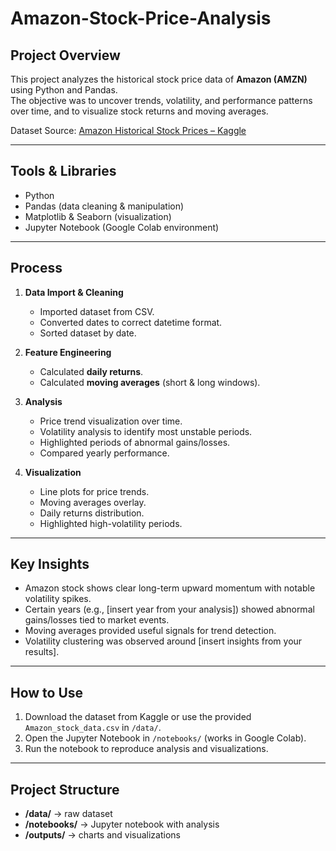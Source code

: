 # Amazon-Stock-Price-Analysis

## Project Overview
This project analyzes the historical stock price data of **Amazon (AMZN)** using Python and Pandas.  
The objective was to uncover trends, volatility, and performance patterns over time, and to visualize stock returns and moving averages.

Dataset Source: [Amazon Historical Stock Prices – Kaggle](https://www.kaggle.com/)

---

## Tools & Libraries
- Python
- Pandas (data cleaning & manipulation)
- Matplotlib & Seaborn (visualization)
- Jupyter Notebook (Google Colab environment)

---

## Process
1. **Data Import & Cleaning**
   - Imported dataset from CSV.
   - Converted dates to correct datetime format.
   - Sorted dataset by date.

2. **Feature Engineering**
   - Calculated **daily returns**.
   - Calculated **moving averages** (short & long windows).

3. **Analysis**
   - Price trend visualization over time.
   - Volatility analysis to identify most unstable periods.
   - Highlighted periods of abnormal gains/losses.
   - Compared yearly performance.

4. **Visualization**
   - Line plots for price trends.
   - Moving averages overlay.
   - Daily returns distribution.
   - Highlighted high-volatility periods.

---

## Key Insights
- Amazon stock shows clear long-term upward momentum with notable volatility spikes.
- Certain years (e.g., [insert year from your analysis]) showed abnormal gains/losses tied to market events.
- Moving averages provided useful signals for trend detection.
- Volatility clustering was observed around [insert insights from your results].

---

## How to Use
1. Download the dataset from Kaggle or use the provided `Amazon_stock_data.csv` in `/data/`.
2. Open the Jupyter Notebook in `/notebooks/` (works in Google Colab).
3. Run the notebook to reproduce analysis and visualizations.

---

## Project Structure
- **/data/** → raw dataset  
- **/notebooks/** → Jupyter notebook with analysis  
- **/outputs/** → charts and visualizations  
